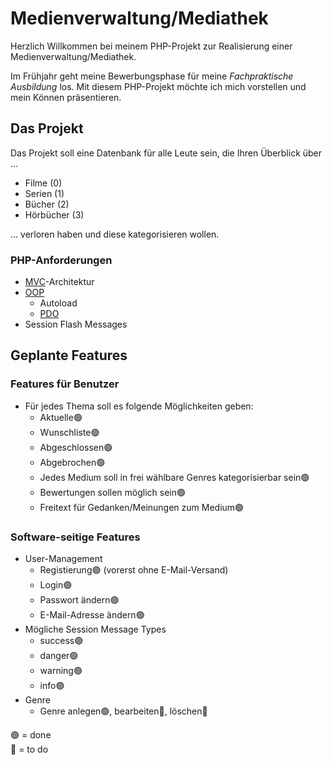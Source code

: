 # Medienverwaltung/Mediathek

Herzlich Willkommen bei meinem PHP-Projekt zur Realisierung einer Medienverwaltung/Mediathek.

Im Frühjahr geht meine Bewerbungsphase für meine *Fachpraktische Ausbildung* los. Mit diesem PHP-Projekt möchte ich mich vorstellen und mein Können präsentieren.

## Das Projekt

Das Projekt soll eine Datenbank für alle Leute sein, die Ihren Überblick über …

- Filme (0)
- Serien (1)
- Bücher (2)
- Hörbücher (3)

… verloren haben und diese kategorisieren wollen.

### PHP-Anforderungen

- [MVC](https://de.wikipedia.org/wiki/Model_View_Controller)-Architektur
- [OOP](https://de.wikipedia.org/wiki/Objektorientierte_Programmierung)
  - Autoload
  - [PDO](https://de.wikipedia.org/wiki/PHP_Data_Objects)
- Session Flash Messages

## Geplante Features

### Features für Benutzer

- Für jedes Thema soll es folgende Möglichkeiten geben:<!-- was heißt Thema? -->
  - Aktuelle🟢<!-- was bedeutet das? -->
  - Wunschliste🟢<!-- was bedeutet das? -->
  - Abgeschlossen🟢<!-- was bedeutet das? -->
  - Abgebrochen🟢<!-- was bedeutet das? -->
  - Jedes Medium soll in frei wählbare Genres kategorisierbar sein🟢
  - Bewertungen sollen möglich sein🟢
  - Freitext für Gedanken/Meinungen zum Medium🟢

### Software-seitige Features

- User-Management
  - Registierung🟢 (vorerst ohne E-Mail-Versand)
  - Login🟢
  - Passwort ändern🟢
  - E-Mail-Adresse ändern🟢
- Mögliche Session Message Types
  - success🟢
  - danger🟢
  - warning🟢
  - info🟢
- Genre
  - Genre anlegen🟢, bearbeiten🔴, löschen🔴

🟢 = done  
🔴 = to do
